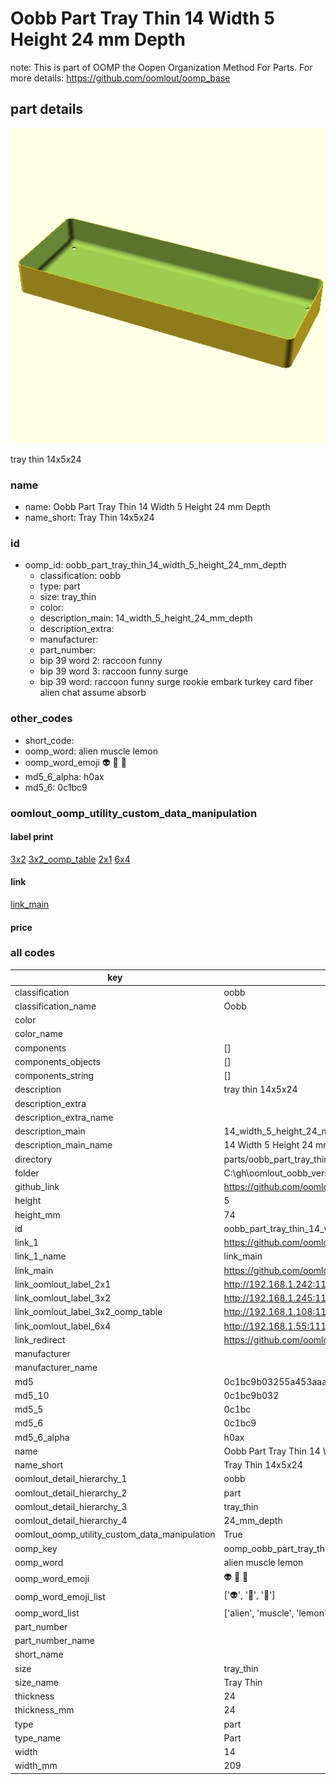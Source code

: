# Oobb Part Tray Thin 14 Width 5 Height 24 mm Depth  

note: This is part of OOMP the Oopen Organization Method For Parts. For more details: https://github.com/oomlout/oomp_base

##  part details
  

[![](3dpr.png)](3dpr.png)

tray thin 14x5x24



### name
* name: Oobb Part Tray Thin 14 Width 5 Height 24 mm Depth
* name_short: Tray Thin 14x5x24 
### id
* oomp_id: oobb_part_tray_thin_14_width_5_height_24_mm_depth
  * classification: oobb
  * type: part
  * size: tray_thin
  * color: 
  * description_main: 14_width_5_height_24_mm_depth
  * description_extra: 
  * manufacturer: 
  * part_number: 
  * bip 39 word 2: raccoon funny
  * bip 39 word 3: raccoon funny surge
  * bip 39 word: raccoon funny surge rookie embark turkey card fiber alien chat assume absorb

### other_codes
* short_code: 
* oomp_word: alien muscle lemon
* oomp_word_emoji :alien: :muscle: :lemon:
* md5_6_alpha: h0ax
* md5_6: 0c1bc9






### oomlout_oomp_utility_custom_data_manipulation
#### label print
[3x2](http://192.168.1.245:1112/?label=oomp%20h0ax)
[3x2_oomp_table](http://192.168.1.108:1112/?label=oomp%20h0ax)
[2x1](http://192.168.1.242:1112/?label=oomp%20h0ax)
[6x4](http://192.168.1.55:1112/?label=oomp%20h0ax)    

#### link

[link_main](https://github.com/oomlout/oomlout_oobb_version_4_generated_parts/tree/main/navigation_oomp/oobb/part/tray_thin/14_width_5_height_24_mm_depth/part)                              

#### price







### all codes 
| key | value |  
| --- | --- |  
| classification | oobb |  
| classification_name | Oobb |  
| color |  |  
| color_name |  |  
| components | [] |  
| components_objects | [] |  
| components_string | [] |  
| description | tray thin 14x5x24 |  
| description_extra |  |  
| description_extra_name |  |  
| description_main | 14_width_5_height_24_mm_depth |  
| description_main_name | 14 Width 5 Height 24 mm Depth |  
| directory | parts/oobb_part_tray_thin_14_width_5_height_24_mm_depth |  
| folder | C:\gh\oomlout_oobb_version_4_generated_parts\parts\oobb_part_tray_thin_14_width_5_height_24_mm_depth |  
| github_link | https://github.com/oomlout/oomlout_oomp_part_src/tree/main/parts/oobb_part_tray_thin_14_width_5_height_24_mm_depth |  
| height | 5 |  
| height_mm | 74 |  
| id | oobb_part_tray_thin_14_width_5_height_24_mm_depth |  
| link_1 | https://github.com/oomlout/oomlout_oobb_version_4_generated_parts/tree/main/navigation_oomp/oobb/part/tray_thin/14_width_5_height_24_mm_depth/part |  
| link_1_name | link_main |  
| link_main | https://github.com/oomlout/oomlout_oobb_version_4_generated_parts/tree/main/navigation_oomp/oobb/part/tray_thin/14_width_5_height_24_mm_depth/part |  
| link_oomlout_label_2x1 | http://192.168.1.242:1112/?label=oomp%20h0ax |  
| link_oomlout_label_3x2 | http://192.168.1.245:1112/?label=oomp%20h0ax |  
| link_oomlout_label_3x2_oomp_table | http://192.168.1.108:1112/?label=oomp%20h0ax |  
| link_oomlout_label_6x4 | http://192.168.1.55:1112/?label=oomp%20h0ax |  
| link_redirect | https://github.com/oomlout/oomlout_oobb_version_4_generated_parts/tree/main/parts/oobb_tray_thin_14_05_24 |  
| manufacturer |  |  
| manufacturer_name |  |  
| md5 | 0c1bc9b03255a453aaa42bbdb4978d82 |  
| md5_10 | 0c1bc9b032 |  
| md5_5 | 0c1bc |  
| md5_6 | 0c1bc9 |  
| md5_6_alpha | h0ax |  
| name | Oobb Part Tray Thin 14 Width 5 Height 24 mm Depth |  
| name_short | Tray Thin 14x5x24  |  
| oomlout_detail_hierarchy_1 | oobb |  
| oomlout_detail_hierarchy_2 | part |  
| oomlout_detail_hierarchy_3 | tray_thin |  
| oomlout_detail_hierarchy_4 | 24_mm_depth |  
| oomlout_oomp_utility_custom_data_manipulation | True |  
| oomp_key | oomp_oobb_part_tray_thin_14_width_5_height_24_mm_depth |  
| oomp_word | alien muscle lemon |  
| oomp_word_emoji | :alien: :muscle: :lemon: |  
| oomp_word_emoji_list | [':alien:', ':muscle:', ':lemon:'] |  
| oomp_word_list | ['alien', 'muscle', 'lemon'] |  
| part_number |  |  
| part_number_name |  |  
| short_name |  |  
| size | tray_thin |  
| size_name | Tray Thin |  
| thickness | 24 |  
| thickness_mm | 24 |  
| type | part |  
| type_name | Part |  
| width | 14 |  
| width_mm | 209 |  

